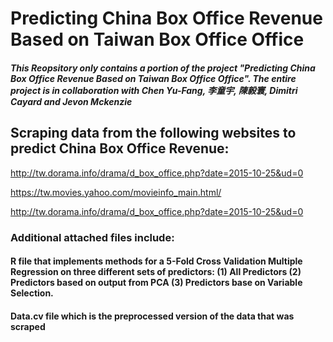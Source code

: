 # Predicting China Box Office Revenue Based on Taiwan Box Office Office

##### This Reopsitory only contains a portion of the project "Predicting China Box Office Revenue Based on Taiwan Box Office Office". The entire project is in collaboration with Chen Yu-Fang, 李童宇, 陳毅寰, Dimitri Cayard and Jevon Mckenzie

## Scraping data from the following websites to predict China Box Office Revenue:

http://tw.dorama.info/drama/d_box_office.php?date=2015-10-25&ud=0

https://tw.movies.yahoo.com/movieinfo_main.html/

http://tw.dorama.info/drama/d_box_office.php?date=2015-10-25&ud=0

### Additional attached files include:

#### R file that implements methods for a 5-Fold Cross Validation Multiple Regression on three different sets of predictors: (1) All Predictors (2) Predictors based on output from PCA (3) Predictors base on Variable Selection.

#### Data.cv file which is the preprocessed version of the data that was scraped  

